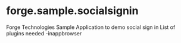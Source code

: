 # forge.sample.socialsignin
Forge Technologies Sample Application to demo social sign in
List of plugins needed
-inappbrowser
